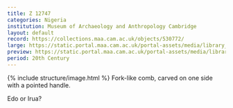 ```yaml
---
title: Z 12747
categories: Nigeria
institution: Museum of Archaeology and Anthropology Cambridge
layout: default
record: https://collections.maa.cam.ac.uk/objects/530772/
large: https://static.portal.maa.cam.ac.uk/portal-assets/media/library_images/web/670698_Z_12747_001.jpg
preview: https://static.portal.maa.cam.ac.uk/portal-assets/media/library_images/thumbnail/670698_Z_12747_001.jpg
period: 20th Century
---
```

{% include structure/image.html %}
Fork-like comb, carved on one side with a pointed handle.

Edo or Irua?
